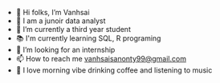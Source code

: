 - 👋 Hi folks, I’m Vanhsai
- 👀 I am a junoir data analyst
- 🌱 I’m currently a third year student
- 📚 I'm currently learning SQL, R programing
- 💼 I’m looking for an internship
- 📫 How to reach me vanhsaisanonty99@gmail.com
- 🤪 I love morning vibe drinking coffee and listening to music



